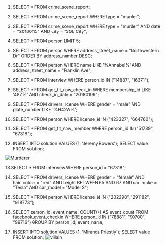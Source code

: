 1. SELECT * 
   FROM crime_scene_report;

2. SELECT * 
   FROM crime_scene_report 
   WHERE type = "murder";

3. SELECT * 
   FROM crime_scene_report 
   WHERE type = "murder" 
   AND date = "20180115" 
   AND city = "SQL City";

4. SELECT * 
   FROM person 
   LIMIT 5;

5. SELECT * 
   FROM person 
   WHERE address_street_name = "Northwestern Dr" 
   ORDER BY address_number DESC;

6. SELECT * 
   FROM person 
   WHERE name LIKE '%Annabel%' 
   AND address_street_name = "Franklin Ave";

7. SELECT * 
   FROM interview 
   WHERE person_id IN ("14887", "16371");

8. SELECT * 
   FROM get_fit_now_check_in 
   WHERE membership_id LIKE '48Z%' 
   AND check_in_date = "20180109";

9. SELECT * 
   FROM drivers_license 
   WHERE gender = "male" 
   AND plate_number LIKE '%H42W%';

10. SELECT * 
    FROM person 
    WHERE license_id IN ("423327", "664760");

11. SELECT * 
    FROM get_fit_now_member 
    WHERE person_id IN ("51739", "67318");

12. INSERT INTO solution VALUES (1, 'Jeremy Bowers'); 
    SELECT value FROM solution;

![Murderer](https://github.com/user-attachments/assets/c7812b57-6bb2-4b7a-9299-1016a5e00d5a)

 13.SELECT * 
    FROM interview 
    WHERE person_id = "67318";

14. SELECT * 
    FROM drivers_license 
    WHERE gender = "female" 
    AND hair_colour = "red" 
    AND height BETWEEN 65 AND 67 
    AND car_make = "Tesla" 
    AND car_model = "Model S";

15. SELECT * 
    FROM person 
    WHERE license_id IN ("202298", "291182", "918773");

16. SELECT 
    person_id, 
    event_name, 
    COUNT(*) AS event_count 
    FROM facebook_event_checkin 
    WHERE person_id IN ("78881", "90700", "99716") 
    GROUP BY person_id, event_name;

17. INSERT INTO solution VALUES (1, 'Miranda Priestly'); 
    SELECT value FROM solution;
    ![villain](https://github.com/user-attachments/assets/ce6fb11b-6998-49f3-986b-34e9da16adcf)




